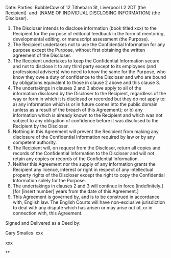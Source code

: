 Date:
Parties:
BubbleCow of 12 Tithebarn St, Liverpool L2 2DT (the Recipient) 
and 
[NAME OF INDIVIDUAL DISCLOSING INFORMATION] (the Discloser).
1. The Discloser intends to disclose information (book titled xxx) to the Recipient for the purpose of editorial feedback in the form of mentoring, developmental editing, or manuscript assessment (the Purpose).  
2. The Recipient undertakes not to use the Confidential Information for any purpose except the Purpose, without first obtaining the written agreement of the Discloser. 
3. The Recipient undertakes to keep the Confidential Information secure and not to disclose it to any third party except to its employees (and professional advisers) who need to know the same for the Purpose, who know they owe a duty of confidence to the Discloser and who are bound by obligations equivalent to those in clause 2 above and this clause 3. 
4. The undertakings in clauses 2 and 3 above apply to all of the information disclosed by the Discloser to the Recipient, regardless of the way or form in which it is disclosed or recorded but they do not apply to: a) any information which is or in future comes into the public domain (unless as a result of the breach of this Agreement); or b) any information which is already known to the Recipient and which was not subject to any obligation of confidence before it was disclosed to the Recipient by the Discloser. 
5. Nothing in this Agreement will prevent the Recipient from making any disclosure of the Confidential Information required by law or by any competent authority. 
6. The Recipient will, on request from the Discloser, return all copies and records of the Confidential Information to the Discloser and will not retain any copies or records of the Confidential Information. 
7. Neither this Agreement nor the supply of any information grants the Recipient any licence, interest or right in respect of any intellectual property rights of the Discloser except the right to copy the Confidential Information solely for the Purpose. 
8. The undertakings in clauses 2 and 3 will continue in force [indefinitely.] [for [insert number] years from the date of this Agreement.]
9. This Agreement is governed by, and is to be construed in accordance with, English law. The English Courts will have non-exclusive jurisdiction to deal with any dispute which has arisen or may arise out of, or in connection with, this Agreement.

  
  

Signed and Delivered as a Deed by: 

  

Gary Smailes  xxx

  

xxx

  
  
**